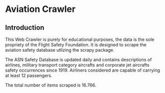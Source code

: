 # Aviation Crawler

## Introduction
This Web Crawler is purely for educational purposes, the data is the sole propriety of the Flight Safety Foundation. It is designed to scrape the aviation safety database utlizing the scrapy package. 

The ASN Safety Database is updated daily and contains descriptions of airlines, military transport category aircrafts and corporate jet aircrafts safety occurrences since 1919. Airliners considered are capable of carrying at least 12 passengers.

The total number of items scraped is 16.766.









